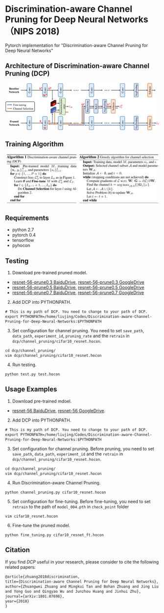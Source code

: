 # Discrimination-aware Channel Pruning for Deep Neural Networks （NIPS 2018)

Pytorch implementation for "Discrimination-aware Channel Pruning for Deep Neural Networks"

## Architecture of Discrimination-aware Channel Pruning (DCP)

![Architecture of DCP](./imgs/supervised_pruning_framework_v12.png)

## Training Algorithm
![Algorithm](./imgs/algorithm.png)

## Requirements
* python 2.7
* pytorch 0.4
* tensorflow
* pyhocon

## Testing

1. Download pre-trained pruned model.
* [resnet-56-prune0.3 BaiduDrive](https://pan.baidu.com/s/1u4Vz5910F6ibH_J-wSnfqg), [resnet-56-prune0.3 GoogleDrive](https://drive.google.com/file/d/185s4qod1ts813rLHwMIciB47KiSTxQrZ/view)
* [resnet-56-prune0.5 BaiduDrive](https://pan.baidu.com/s/186x0KWe4jzhBqap7oMqbFA), [resnet-56-prune0.5 GoogleDrive](https://drive.google.com/file/d/1uv8ACOmFzSDRWpW1T1qu5Psu46MB7WUt/view)
* [resnet-56-prune0.7 BaiduDrive](https://pan.baidu.com/s/1-O0xuzDtPK8iZJDBe_m81g), [resnet-56-prune0.7 GoogleDrive](https://drive.google.com/open?id=1gdS3IfTCWzF8TcVaUcN_M5ENe_AIOYN3)

2. Add DCP into PYTHONPATH.
```Shell
# This is my path of DCP. You need to change to your path of DCP.
export PYTHONPATH=/home/liujing/Codes/Discrimination-aware-Channel-Pruning-for-Deep-Neural-Networks:$PYTHONPATH
```

3. Set configuration for channel pruning.
You need to set `save_path`, `data_path`, `experiment_id`, `pruning_rate` and the `retrain` in `dcp/channel_pruning/cifar10_resnet.hocon`.

```Shell
cd dcp/channel_pruning/
vim dcp/channel_pruning/cifar10_resnet.hocon
```

4. Run testing.
```Shell
python test.py test.hocon
```

## Usage Examples

1. Download pre-trained mdoel.
* [resnet-56 BaiduDrive](https://pan.baidu.com/s/1HFXzHNHFDa57RlVk2W71Aw), [resnet-56 GoogleDrive](https://drive.google.com/open?id=1nCIqcSkFdErtmgNUfwW2RDN6EUlFfTfa).

2. Add DCP into PYTHONPATH.
```Shell
# This is my path of DCP. You need to change to your path of DCP.
export PYTHONPATH=/home/liujing/Codes/Discrimination-aware-Channel-Pruning-for-Deep-Neural-Networks:$PYTHONPATH
```

3. Set configuration for channel pruning.
Before pruning, you need to set `save_path`, `data_path`, `experiment_id` and the `retrain` in `dcp/channel_pruning/cifar10_resnet.hocon`.

```Shell
cd dcp/channel_pruning/
vim dcp/channel_pruning/cifar10_resnet.hocon
```

4. Run Discrimination-aware Channel Pruning.
```Shell
python channel_pruning.py cifar10_resnet.hocon
```

5. Set configuration for fine-tuning.
Before fine-tuning, you need to set `retrain` to the path of `model_004.pth` in `check_point` folder
```Shell
vim cifar10_resnet.hocon
```

6. Fine-tune the pruned model.
```Shell
python fine_tuning.py cifar10_resnet_ft.hocon
```

## Citation
If you find *DCP* useful in your research, please consider to cite the following related papers:
```
@article{zhuang2018discrimination,
title={Discrimination-aware Channel Pruning for Deep Neural Networks},
author={Zhuangwei Zhuang and Mingkui Tan and Bohan Zhuang and Jing Liu and Yong Guo and Qingyao Wu and Junzhou Huang and Jinhui Zhu},
journal={arXiv:1801.07698},
year={2018}
}
```